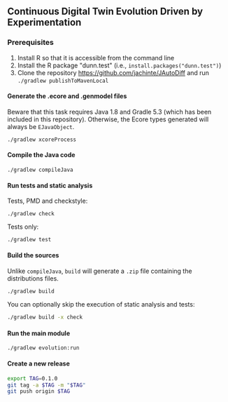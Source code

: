 ## Continuous Digital Twin Evolution Driven by Experimentation

### Prerequisites

1. Install R so that it is accessible from the command line
2. Install the R package "dunn.test" (i.e., `install.packages("dunn.test")`)
3. Clone the repository https://github.com/jachinte/JAutoDiff and run `./gradlew publishToMavenLocal`

#### Generate the .ecore and .genmodel files

Beware that this task requires Java 1.8 and Gradle 5.3 (which has been included in this repository). Otherwise, the Ecore types generated will always be `EJavaObject`.

```
./gradlew xcoreProcess
```

#### Compile the Java code

```
./gradlew compileJava
```

#### Run tests and static analysis

Tests, PMD and checkstyle:

```
./gradlew check
```

Tests only:

```
./gradlew test
```

#### Build the sources

Unlike `compileJava`, `build` will generate a `.zip` file containing the distributions files.

```bash
./gradlew build
```
You can optionally skip the execution of static analysis and tests:

```bash
./gradlew build -x check
```

#### Run the main module

```
./gradlew evolution:run
```

#### Create a new release

```bash
export TAG=0.1.0
git tag -a $TAG -m "$TAG"
git push origin $TAG
```
